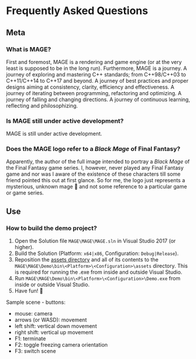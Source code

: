 # Frequently Asked Questions 

## Meta

### What is MAGE?

First and foremost, MAGE is a rendering and game engine (or at the very least is supposed to be in the long run). Furthermore, MAGE is a journey. A journey of exploring and mastering C++ standards; from C++98/C++03 to C++11/C++14 to C++17 and beyond. A journey of best practices and proper designs aiming at consistency, clarity, efficiency and effectiveness. A journey of iterating between programming, refactoring and optimizing. A journey of falling and changing directions. A journey of continuous learning, reflecting and philosophizing.

### Is MAGE still under active development?

MAGE is still under active development.

### Does the MAGE logo refer to a *Black Mage* of Final Fantasy?

Apparently, the author of the full image intended to portray a *Black Mage* of the Final Fantasy game series. 
I, however, never played any Final Fantasy game and nor was I aware of the existence of these characters till some friend pointed this out at first glance. 
So for me, the logo just represents a mysterious, unknown mage 🧙 and not some reference to a particular game or game series.

## Use

### How to build the demo project?

1. Open the Solution file `MAGE\MAGE\MAGE.sln` in Visual Studio 2017 (or higher).
2. Build the Solution (Platform: `x64|x86`, Configuration: `Debug|Release`).
3. Reposition the [assets directory](https://github.com/matt77hias/MAGE-Assets) and all of its contents to the `MAGE\MAGE\Demo\bin\<Platform>\<Configuration>\assets` directory. This is required for running the .exe from inside and outside Visual Studio.
4. Run `MAGE\MAGE\Demo\bin\<Platform>\<Configuration>\Demo.exe` from inside or outside Visual Studio.
5. Have fun! 🧙

Sample scene - buttons:
  * mouse: camera
  * arrows (or WASD): movement
  * left shift: vertical down movement
  * right shift: vertical up movement
  * F1: terminate
  * F2: toggle freezing camera orientation
  * F3: switch scene
